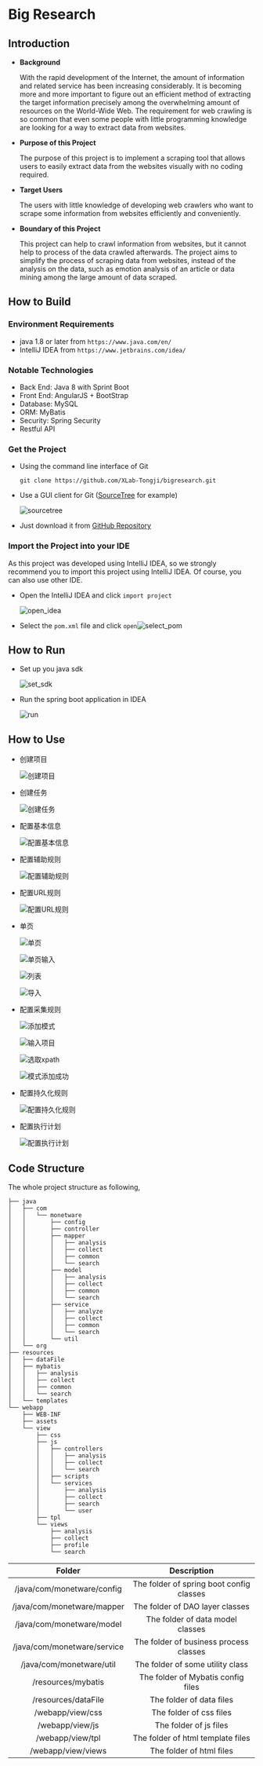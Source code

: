 # Big Research

## Introduction

- **Background**

  With the rapid development of the Internet, the amount of information and related service has been increasing considerably. It is becoming more and more important to figure out an efficient method of extracting the target information precisely among the overwhelming amount of resources on the World-Wide Web. The requirement for web crawling is so common that even some people with little programming knowledge are looking for a way to extract data from websites.

- **Purpose of this Project**

  The purpose of this project is to implement a scraping tool that allows users to easily extract data from the websites visually with no coding required.

- **Target Users**

  The users with little knowledge of developing web crawlers who want to scrape some information from websites efficiently and conveniently.

- **Boundary of this Project**

  This project can help to crawl information from websites, but it cannot help to process of the data crawled afterwards. The project aims to simplify the process of scraping data from websites, instead of the analysis on the data, such as emotion analysis of an article or data mining among the large amount of data scraped.

## How to Build

### Environment Requirements

- java 1.8 or later from `https://www.java.com/en/`
- IntelliJ IDEA from `https://www.jetbrains.com/idea/`

### Notable Technologies

- Back End: Java 8 with Sprint Boot
- Front End: AngularJS + BootStrap
- Database: MySQL
- ORM: MyBatis
- Security: Spring Security
- Restful API

### Get the Project

- Using the command line interface of Git

  ```
  git clone https://github.com/XLab-Tongji/bigresearch.git
  ```

- Use a GUI client for Git ([SourceTree](https://www.sourcetreeapp.com/) for example)

  ![sourcetree](./images/readme/sourcetree.png)


- Just download it from [GitHub Repository](https://github.com/XLab-Tongji/bigresearch/tree/spider-dev)

### Import the Project into your IDE

As this project was developed using IntelliJ IDEA, so we strongly recommend you to import this project using IntelliJ IDEA. Of course, you can also use other IDE.

- Open the IntelliJ IDEA and click `import project`

  ![open_idea](./images/readme/open_idea.png)

- Select the `pom.xml` file and click `open`![select_pom](./images/readme/select_pom.png)

## How to Run

- Set up you java sdk

  ![set_sdk](./images/readme/set_sdk.png)

- Run the spring boot application in IDEA

  ![run](./images/readme/run.png)

## How to Use

- 创建项目

  ![创建项目](./images/readme/创建项目.png)

- 创建任务

  ![创建任务](./images/readme/创建任务.png)

- 配置基本信息

  ![配置基本信息](./images/readme/配置基本信息.png)

- 配置辅助规则

  ![配置辅助规则](./images/readme/配置辅助规则.png)

- 配置URL规则

  ![配置URL规则](./images/readme/配置URL规则.png)

- 单页

  ![单页](./images/readme/单页.png)

  ![单页输入](./images/readme/单页输入.png)

  ![列表](./images/readme/列表.png)

  ![导入](./images/readme/导入.png)

- 配置采集规则

  ![添加模式](./images/readme/添加模式.png)

  ![输入项目](./images/readme/输入项目.png)

  ![选取xpath](./images/readme/选取xpath.png)

  ![模式添加成功](./images/readme/模式添加成功.png)

- 配置持久化规则

  ![配置持久化规则](./images/readme/配置持久化规则.png)

- 配置执行计划

  ![配置执行计划](./images/readme/配置执行计划.png)

## Code Structure

The whole project structure as following, 

```
├── java
│   ├── com
│   │   └── monetware
│   │       ├── config
│   │       ├── controller
│   │       ├── mapper
│   │       │   ├── analysis
│   │       │   ├── collect
│   │       │   ├── common
│   │       │   └── search
│   │       ├── model
│   │       │   ├── analysis
│   │       │   ├── collect
│   │       │   ├── common
│   │       │   └── search
│   │       ├── service
│   │       │   ├── analyze
│   │       │   ├── collect
│   │       │   ├── common
│   │       │   └── search
│   │       └── util
│   └── org
├── resources
│   ├── dataFile
│   ├── mybatis
│   │   ├── analysis
│   │   ├── collect
│   │   ├── common
│   │   └── search
│   └── templates
└── webapp
    ├── WEB-INF
    ├── assets
    └── view
        ├── css
        ├── js
        │   ├── controllers
        │   │   ├── analysis
        │   │   ├── collect
        │   │   └── search
        │   ├── scripts
        │   └── services
        │       ├── analysis
        │       ├── collect
        │       ├── search
        │       └── user
        ├── tpl
        └── views
            ├── analysis
            ├── collect
            ├── profile
            └── search
```

|           Folder            |               Description                |
| :-------------------------: | :--------------------------------------: |
| /java/com/monetware/config  | The folder of spring boot config classes |
| /java/com/monetware/mapper  |     The folder of DAO layer classes      |
|  /java/com/monetware/model  |     The folder of data model classes     |
| /java/com/monetware/service |  The folder of business process classes  |
|  /java/com/monetware/util   |     The folder of some utility class     |
|     /resources/mybatis      |    The folder of Mybatis config files    |
|     /resources/dataFile     |         The folder of data files         |
|      /webapp/view/css       |         The folder of css files          |
|       /webapp/view/js       |          The folder of js files          |
|      /webapp/view/tpl       |    The folder of html template files     |
|     /webapp/view/views      |         The folder of html files         |

